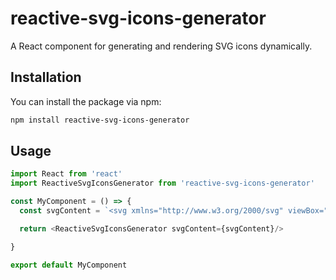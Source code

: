 # reactive-svg-icons-generator

A React component for generating and rendering SVG icons dynamically.

## Installation

You can install the package via npm:

```bash
npm install reactive-svg-icons-generator
```

## Usage

```javascript
import React from 'react'
import ReactiveSvgIconsGenerator from 'reactive-svg-icons-generator'

const MyComponent = () => {
  const svgContent = `<svg xmlns="http://www.w3.org/2000/svg" viewBox="0 0 24 24"><path d="M12 2C6.48 2 2 6.48 2 12s4.48 10 10 10 10-4.48 10-10S17.52 2 12 2zm0 18c-4.41 0-8-3.59-8-8s3.59-8 8-8 8 3.59 8 8-3.59 8-8 8zm-.41-11.59l-4.58 4.58L7 11.5l5-5 5 5-1.41 1.41-4.59-4.59z"/></svg>`

  return <ReactiveSvgIconsGenerator svgContent={svgContent}/>

}

export default MyComponent
```
